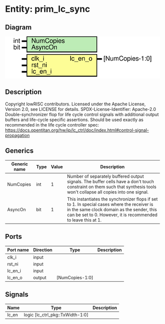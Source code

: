# Entity: prim_lc_sync
## Diagram
![Diagram](prim_lc_sync.svg "Diagram")
## Description
Copyright lowRISC contributors.
 Licensed under the Apache License, Version 2.0, see LICENSE for details.
 SPDX-License-Identifier: Apache-2.0
 Double-synchronizer flop for life cycle control signals with additional
 output buffers and life-cycle specific assertions.
 Should be used exactly as recommended in the life cycle controller spec:
 https://docs.opentitan.org/hw/ip/lc_ctrl/doc/index.html#control-signal-propagation
 
## Generics
| Generic name | Type | Value | Description                                                                                                                                                                                                |
| ------------ | ---- | ----- | ---------------------------------------------------------------------------------------------------------------------------------------------------------------------------------------------------------- |
| NumCopies    | int  | 1     | Number of separately buffered output signals. The buffer cells have a don't touch constraint on them such that synthesis tools won't collapse all copies into one signal.                                  |
| AsyncOn      | bit  | 1     | This instantiates the synchronizer flops if set to 1. In special cases where the receiver is in the same clock domain as the sender, this can be set to 0. However, it is recommended to leave this at 1.  |
## Ports
| Port name | Direction | Type            | Description |
| --------- | --------- | --------------- | ----------- |
| clk_i     | input     |                 |             |
| rst_ni    | input     |                 |             |
| lc_en_i   | input     |                 |             |
| lc_en_o   | output    | [NumCopies-1:0] |             |
## Signals
| Name  | Type                             | Description |
| ----- | -------------------------------- | ----------- |
| lc_en | logic [lc_ctrl_pkg::TxWidth-1:0] |             |
